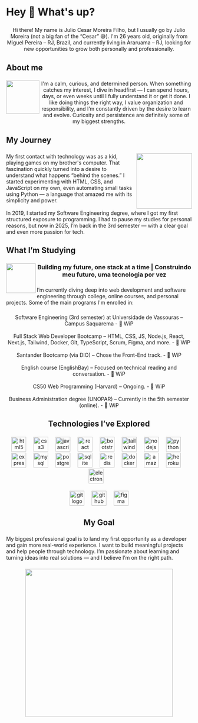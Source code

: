 <h1 align="left">Hey 👋 What's up?</h1>

###

<p align="center">Hi there! My name is Julio Cesar Moreira Filho, but I usually go by Julio Moreira (not a big fan of the “Cesar” 😅). I'm 26 years old, originally from Miguel Pereira – RJ, Brazil, and currently living in Araruama – RJ, looking for new opportunities to grow both personally and professionally.</p>

###

<h2 align="left">About me</h2>

###

<img align="left" height="90" src="https://i.gifer.com/XwI4.gif"  />

###

<p align="center">I'm a calm, curious, and determined person. When something catches my interest, I dive in headfirst — I can spend hours, days, or even weeks until I fully understand it or get it done. I like doing things the right way, I value organization and responsibility, and I’m constantly driven by the desire to learn and evolve. Curiosity and persistence are definitely some of my biggest strengths.</p>

###

<h2 align="left">My Journey</h2>

###

<img align="right" height="150" src="https://i.gifer.com/3gXp.gif"  />

###

<p align="left">My first contact with technology was as a kid, playing games on my brother's computer. That fascination quickly turned into a desire to understand what happens “behind the scenes.” I started experimenting with HTML, CSS, and JavaScript on my own, even automating small tasks using Python — a language that amazed me with its simplicity and power.<br><br>In 2019, I started my Software Engineering degree, where I got my first structured exposure to programming. I had to pause my studies for personal reasons, but now in 2025, I’m back in the 3rd semester — with a clear goal and even more passion for tech.</p>

###

<h2 align="left">What I’m Studying</h2>

###

<img align="left" height="80" src="https://i.gifer.com/Yg6I.gif"  />

###

<h3 align="center">Building my future, one stack at a time | Construindo meu futuro, uma tecnologia por vez</h3>

###

<p align="left">I’m currently diving deep into web development and software engineering through college, online courses, and personal projects. Some of the main programs I'm enrolled in:</p>

###

<p align="center">Software Engineering (3rd semester) at Universidade de Vassouras – Campus Saquarema - 🔄 WiP<br><br>Full Stack Web Developer Bootcamp – HTML, CSS, JS, Node.js, React, Next.js, Tailwind, Docker, Git, TypeScript, Scrum, Figma, and more. - 🔄 WiP<br><br>Santander Bootcamp (via DIO) – Chose the Front-End track. - 🔄 WiP<br><br>English course (EnglishBay) – Focused on technical reading and conversation. - 🔄 WiP<br><br>CS50 Web Programming (Harvard) – Ongoing. - 🔄 WiP<br><br>Business Administration degree (UNOPAR) – Currently in the 5th semester (online). - 🔄 WiP</p>

###

<h2 align="center">Technologies I’ve Explored</h2>

###

<div align="center">
  <img src="https://cdn.jsdelivr.net/gh/devicons/devicon/icons/html5/html5-original.svg" height="40" alt="html5 logo"  />
  <img width="12" />
  <img src="https://cdn.jsdelivr.net/gh/devicons/devicon/icons/css3/css3-original.svg" height="40" alt="css3 logo"  />
  <img width="12" />
  <img src="https://cdn.jsdelivr.net/gh/devicons/devicon/icons/javascript/javascript-original.svg" height="40" alt="javascript logo"  />
  <img width="12" />
  <img src="https://cdn.jsdelivr.net/gh/devicons/devicon/icons/react/react-original.svg" height="40" alt="react logo"  />
  <img width="12" />
  <img src="https://cdn.jsdelivr.net/gh/devicons/devicon/icons/bootstrap/bootstrap-original.svg" height="40" alt="bootstrap logo"  />
  <img width="12" />
  <img src="https://cdn.jsdelivr.net/gh/devicons/devicon/icons/tailwindcss/tailwindcss-original-wordmark.svg" height="40" alt="tailwindcss logo"  />
  <img width="12" />
  <img src="https://cdn.jsdelivr.net/gh/devicons/devicon/icons/nodejs/nodejs-original.svg" height="40" alt="nodejs logo"  />
  <img width="12" />
  <img src="https://cdn.jsdelivr.net/gh/devicons/devicon/icons/python/python-original.svg" height="40" alt="python logo"  />
  <img width="12" />
  <img src="https://cdn.jsdelivr.net/gh/devicons/devicon/icons/express/express-original.svg" height="40" alt="express logo"  />
  <img width="12" />
  <img src="https://cdn.jsdelivr.net/gh/devicons/devicon/icons/mysql/mysql-original.svg" height="40" alt="mysql logo"  />
  <img width="12" />
  <img src="https://cdn.jsdelivr.net/gh/devicons/devicon/icons/postgresql/postgresql-original.svg" height="40" alt="postgresql logo"  />
  <img width="12" />
  <img src="https://cdn.jsdelivr.net/gh/devicons/devicon/icons/sqlite/sqlite-original.svg" height="40" alt="sqlite logo"  />
  <img width="12" />
  <img src="https://cdn.jsdelivr.net/gh/devicons/devicon/icons/redis/redis-original.svg" height="40" alt="redis logo"  />
  <img width="12" />
  <img src="https://cdn.jsdelivr.net/gh/devicons/devicon/icons/docker/docker-original.svg" height="40" alt="docker logo"  />
  <img width="12" />
  <img src="https://cdn.jsdelivr.net/gh/devicons/devicon/icons/amazonwebservices/amazonwebservices-line-wordmark.svg" height="40" alt="amazonwebservices logo"  />
  <img width="12" />
  <img src="https://cdn.jsdelivr.net/gh/devicons/devicon/icons/heroku/heroku-original.svg" height="40" alt="heroku logo"  />
  <img width="12" />
  <img src="https://cdn.jsdelivr.net/gh/devicons/devicon/icons/electron/electron-original.svg" height="40" alt="electron logo"  />
  <img width="12" />
</div>
<br>
<div align="center">
  <img src="https://cdn.jsdelivr.net/gh/devicons/devicon/icons/git/git-original.svg" height="40" alt="git logo"  />
  <img width="12" />
  <img src="https://cdn.jsdelivr.net/gh/devicons/devicon/icons/github/github-original.svg" height="40" alt="github logo"  />
  <img width="12" />
  <img src="https://cdn.jsdelivr.net/gh/devicons/devicon/icons/figma/figma-original.svg" height="40" alt="figma logo"  />
</div>

###

<h2 align="center">My Goal</h2>

###

<p align="left">My biggest professional goal is to land my first opportunity as a developer and gain more real-world experience. I want to build meaningful projects and help people through technology. I’m passionate about learning and turning ideas into real solutions — and I believe I’m on the right path.</p>

###

<div align="center">
  <img height="400" src="https://i.gifer.com/3BBS.gif"  />
</div>

###
